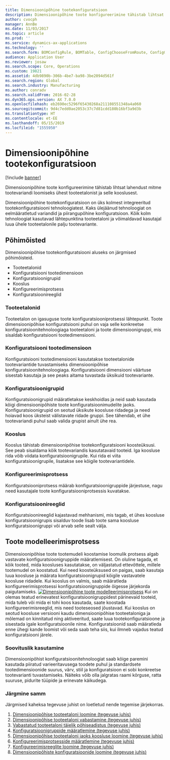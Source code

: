 ```yaml
---
title: Dimensioonipõhine tootekonfiguratsioon
description: Dimensioonipõhine toote konfigureerimine tähistab lihtsat lahendust mitme tootevariandi loomiseks ühest tooteetalonist ja selle kooslusest.
author: cvocph
manager: AnnBe
ms.date: 11/03/2017
ms.topic: article
ms.prod: ''
ms.service: dynamics-ax-applications
ms.technology: ''
ms.search.form: BOMConfigRule, BOMTable, ConfigChooseFromRoute, ConfigGroup, ConfigHierarchy, EcoResDimensionBasedConfiguration
audience: Application User
ms.reviewer: josaw
ms.search.scope: Core, Operations
ms.custom: 19821
ms.assetid: 4db9890b-306b-4be7-ba98-3be2094d561f
ms.search.region: Global
ms.search.industry: Manufacturing
ms.author: conradv
ms.search.validFrom: 2016-02-28
ms.dyn365.ops.version: AX 7.0.0
ms.openlocfilehash: eb2690ec5296f65430268a211108551348a4a060
ms.sourcegitcommit: 9d4c7edd0ae2053c37c7d81cdd180b16bf3a9d3b
ms.translationtype: HT
ms.contentlocale: et-EE
ms.lasthandoff: 05/15/2019
ms.locfileid: "1555950"
---
```

# <a name="dimension-based-product-configuration"></a>Dimensioonipõhine tootekonfiguratsioon

[!include [banner](../includes/banner.md)]

Dimensioonipõhine toote konfigureerimine tähistab lihtsat lahendust mitme tootevariandi loomiseks ühest tooteetalonist ja selle kooslusest.

Dimensioonipõhine tootekonfiguratsioon on üks kolmest integreeritud tootekonfiguratsiooni tehnoloogiatest. Kaks ülejäänud tehnoloogiat on eelmääratletud variandid ja piirangupõhine konfiguratsioon. Kõik kolm tehnoloogiat kasutavad lähtepunktina tooteetaloni ja võimaldavad kasutajal luua ühele tooteetalonile palju tootevariante.

## <a name="key-concepts"></a>Põhimõisted
Dimensioonipõhise tootekonfiguratsiooni aluseks on järgmised põhimõisteid.

-   Tooteetalonid
-   Konfiguratsiooni tootedimensioon
-   Konfiguratsioonigrupid
-   Kooslus
-   Konfigureerimisprotsess
-   Konfiguratsioonireeglid

### <a name="product-masters"></a>Tooteetalonid

Tooteetalon on igasuguse toote konfiguratsiooniprotsessi lähtepunkt. Toote dimensioonipõhise konfiguratsiooni puhul on vaja selle konkreetse konfiguratsioonitehnoloogiaga tooteetaloni ja toote dimensioonigruppi, mis sisaldab konfiguratsiooni tootedimensiooni.

### <a name="configuration-product-dimension"></a>Konfiguratsiooni tootedimensioon

Konfiguratsiooni tootedimensiooni kasutatakse tooteetalonide tootevariantide tuvastamiseks dimensioonipõhise konfiguratsioonitehnoloogiaga. Konfiguratsiooni dimensiooni väärtuse sisestab kasutaja ja see peaks aitama tuvastada üksikuid tootevariante.

### <a name="configuration-groups"></a>Konfiguratsioonigrupid

Konfiguratsioonigrupid määratletakse keskhoidlas ja neid saab kasutada kõigi dimensioonipõhiste toote konfiguratsioonimudelite jaoks. Konfiguratsioonigrupid on seotud üksikute koosluse ridadega ja need hoiavad koos üksteist välistavate ridade gruppi. See tähendab, et ühe tootevariandi puhul saab valida grupist ainult ühe rea.

### <a name="bill-of-materials-bom"></a>Kooslus

Kooslus tähistab dimensioonipõhise tootekonfiguratsiooni koosteüksusi. See peab sisaldama kõik tootevariandis kasutatavaid tooteid. Iga koosluse rida võib viidata konfiguratsioonigrupile. Kui rida ei viita konfiguratsioonigrupile, lisatakse see kõigile tootevariantidele.

### <a name="configuration-route"></a>Konfigureerimisprotsess

Konfiguratsiooniprotsess määrab konfiguratsioonigruppide järjestuse, nagu need kasutajale toote konfiguratsiooniprotsessis kuvatakse.

### <a name="configuration-rules"></a>Konfiguratsioonireeglid

Konfiguratsioonireeglid kajastavad mehhanismi, mis tagab, et ühes koosluse konfiguratsioonigrupis sisalduv toode lisab toote sama koosluse konfiguratsioonigruppi või arvab selle sealt välja.

## <a name="product-modeling-process"></a>Toote modelleerimisprotsess
Dimensioonipõhise toote tootemudeli koostamise loomulik protsess algab vastavate konfiguratsioonigruppide määratlemisest. On oluline tagada, et kõik tooted, mida koosluses kasutatakse, on väljastatud ettevõttele, millele tootemudel on koostatud. Kui need koosteüksused on paigas, saab kasutaja luua koosluse ja määrata konfiguratsioonigrupid kõigile vastavatele koosluse ridadele. Kui kooslus on valmis, saab määratleda konfigureerimisprotsessi konfiguratsioonigruppide õigesse järjekorda paigutamiseks. [![Dimensioonipõhine toote modelleerimisprotsess](./media/dimension-based-product-modeling-process-v1.png)](./media/dimension-based-product-modeling-process-v1.png) Kui on olemas teatud erinevatest konfiguratsioonigruppidest pärinevaid tooteid, mida tuleb või mida ei tohi koos kasutada, saate koostada konfigureerimisreeglid, mis need tooteseosed jõustavad. Kui kooslus on seotud koosluse versiooni kaudu dimensioonipõhise tooteetaloniga ja mõlemad on kinnitatud ning aktiveeritud, saate luua tootekonfiguratsioone ja sisestada igale konfiguratsioonile nime. Konfiguratsioonid saab määratleda enne ühegi kande loomist või seda saab teha siis, kui ilmneb vajadus teatud konfiguratsiooni järele.

### <a name="suggested-use"></a>Soovituslik kasutamine

Dimensioonipõhist konfiguratsioonitehnoloogiat saab kõige paremini kasutada piiratud varieeritavusega toodete puhul ja standardsete tootedimensioonide suurus, värv, stiil ja konfiguratsioon ei sobi konkreetse tootevarianti tuvastamiseks. Näiteks võib olla jalgratas raami kõrguse, ratta suuruse, pidurite tüüpide ja erinevate käikudega.

### <a name="next-step"></a>Järgmine samm 

Järgmised kaheksa tegevuse juhist on loetletud nende tegemise järjekorras. 

1.  [Dimensioonipõhise tooteetaloni loomine (tegevuse juhis)](tasks/create-dimension-based-product-master.md)
2.  [Dimensioonipõhise tooteetaloni vabastamine (tegevuse juhis)](tasks/release-dimension-based-product-master.md)
3.  [Vabastatud tooteetaloni täielik põhiseadistus (tegevuse juhis)](tasks/complete-basic-setup-released-product-master.md)
4.  [Konfiguratsioonigruppide määratlemine (tegevuse juhis)](tasks/define-configuration-groups.md)
5.  [Dimensioonipõhise tooteetaloni jaoks koosluse loomine (tegevuse juhis)](tasks/create-bill-materials-dimension-based-product-master.md)
6.  [Konfigureerimisprotsesside määratlemine (tegevuse juhis)](tasks/define-configuration-route.md)
7.  [Konfigureerimisreeglite loomine (tegevuse juhis)](tasks/create-configuration-rules.md)
8.  [Dimensioonipõhiste konfiguratsioonide loomine (tegevuse juhis)](tasks/create-dimension-based-configurations.md)

